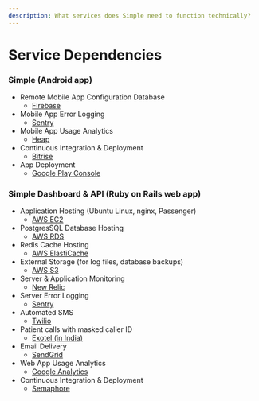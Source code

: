 ```yaml
---
description: What services does Simple need to function technically?
---
```


# Service Dependencies

### Simple \(Android app\)

* Remote Mobile App Configuration Database
  * [Firebase](https://firebase.google.com/)
* Mobile App Error Logging
  * [Sentry](https://sentry.io)
* Mobile App Usage Analytics
  * [Heap](https://heap.io/)
* Continuous Integration & Deployment
  * [Bitrise](https://www.bitrise.io/)
* App Deployment
  * [Google Play Console](https://play.google.com/apps/publish/)

### Simple Dashboard & API \(Ruby on Rails web app\)

* Application Hosting \(Ubuntu Linux, nginx, Passenger\)
  * [AWS EC2](https://aws.amazon.com/ec2/)
* PostgresSQL Database Hosting
  * [AWS RDS](https://aws.amazon.com/rds/)
* Redis Cache Hosting
  * [AWS ElastiCache](https://aws.amazon.com/elasticache/)
* External Storage \(for log files, database backups\)
  * [AWS S3](https://aws.amazon.com/s3)
* Server & Application Monitoring
  * [New Relic](https://newrelic.com/)
* Server Error Logging
  * [Sentry](https://sentry.io)
* Automated SMS
  * [Twilio](https://www.twilio.com/)
* Patient calls with masked caller ID
  * [Exotel \(in India\)](https://exotel.com/)
* Email Delivery
  * [SendGrid](https://sendgrid.com/)
* Web App Usage Analytics
  * [Google Analytics](https://analytics.google.com/)
* Continuous Integration & Deployment
  * [Semaphore](https://semaphoreci.com/)

